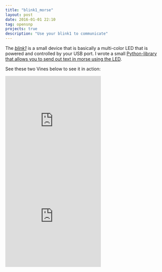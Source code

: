 ```yaml
---
title: "blink1_morse"
layout: post
date: 2016-01-01 22:10
tag: opensnp
projects: true
description: "Use your blink1 to communicate"
---
```

The [*blink1*](https://blink1.thingm.com/) is a small device that is basically a multi-color LED that is powered and controlled by your USB port. I wrote a small [Python-library that allows you to send out text in morse using the LED](https://github.com/gedankenstuecke/blink1_morse).

See these two Vines below to see it in action:
<iframe src="https://vine.co/v/b6wwHZJJUAQ/embed/simple" width="300" height="300" frameborder="0"></iframe><script src="https://platform.vine.co/static/scripts/embed.js"></script>

<iframe src="https://vine.co/v/b6ZtaiFzQWF/embed/simple" width="300" height="300" frameborder="0"></iframe><script src="https://platform.vine.co/static/scripts/embed.js"></script>
